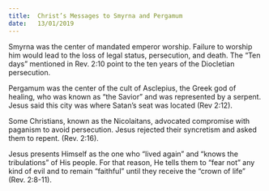 ```yaml
---
title:  Christ’s Messages to Smyrna and Pergamum
date:   13/01/2019
---
```


Smyrna was the center of mandated emperor worship. Failure to worship him would lead to the loss of legal status, persecution, and death. The “Ten days” mentioned in Rev. 2:10 point to the ten years of the Diocletian persecution.

Pergamum was the center of the cult of Asclepius, the Greek god of healing, who was known as “the Savior” and was represented by a serpent. Jesus said this city was where Satan’s seat was located (Rev 2:12).

Some Christians, known as the Nicolaitans, advocated compromise with paganism to avoid persecution. Jesus rejected their syncretism and asked them to repent. (Rev. 2:16).

Jesus presents Himself as the one who “lived again” and “knows the tribulations” of His people. For that reason, He tells them to “fear not” any kind of evil and to remain “faithful” until they receive the “crown of life” (Rev. 2:8-11).
